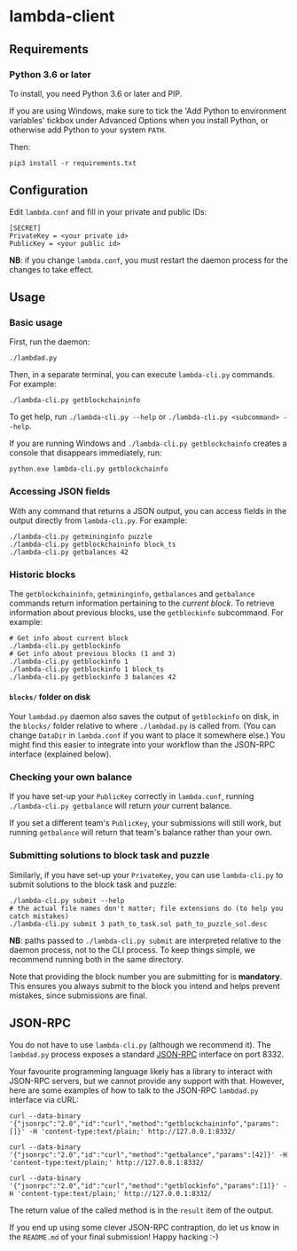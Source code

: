 # lambda-client

## Requirements

### Python 3.6 or later

To install, you need Python 3.6 or later and PIP.

If you are using Windows, make sure to tick the 'Add Python to environment
variables' tickbox under Advanced Options when you install Python, or otherwise
add Python to your system `PATH`.


Then:

```
pip3 install -r requirements.txt
```

## Configuration

Edit `lambda.conf` and fill in your private and public IDs:

```
[SECRET]
PrivateKey = <your private id>
PublicKey = <your public id>
```

**NB**: if you change `lambda.conf`, you must restart the daemon process for the
changes to take effect.

## Usage

### Basic usage

First, run the daemon:

```
./lambdad.py
```

Then, in a separate terminal, you can execute `lambda-cli.py` commands. For
example:

```
./lambda-cli.py getblockchaininfo
```

To get help, run `./lambda-cli.py --help` or `./lambda-cli.py <subcommand> --help`.

If you are running Windows and `./lambda-cli.py getblockchainfo` creates a
console that disappears immediately, run:

```
python.exe lambda-cli.py getblockchainfo
```

### Accessing JSON fields

With any command that returns a JSON output, you can access fields in the output
directly from `lambda-cli.py`. For example:

```
./lambda-cli.py getmininginfo puzzle
./lambda-cli.py getblockchaininfo block_ts
./lambda-cli.py getbalances 42
```

### Historic blocks

The `getblockchaininfo`, `getmininginfo`, `getbalances` and `getbalance`
commands return information pertaining to the _current block_. To retrieve
information about previous blocks, use the `getblockinfo` subcommand. For
example:

```
# Get info about current block
./lambda-cli.py getblockinfo
# Get info about previous blocks (1 and 3)
./lambda-cli.py getblockinfo 1
./lambda-cli.py getblockinfo 1 block_ts
./lambda-cli.py getblockinfo 3 balances 42

```

#### `blocks/` folder on disk

Your `lambdad.py` daemon also saves the output of `getblockinfo` on disk, in the
`blocks/` folder relative to where `./lambdad.py` is called from. (You can
change `DataDir` in `lambda.conf` if you want to place it somewhere else.) You
might find this easier to integrate into your workflow than the JSON-RPC
interface (explained below).

### Checking your own balance

If you have set-up your `PublicKey` correctly in `lambda.conf`, running
`./lambda-cli.py getbalance` will return _your_ current balance.

If you set a different team's `PublicKey`, your submissions will still work, but
running `getbalance` will return that team's balance rather than your own.

### Submitting solutions to block task and puzzle

Similarly, if you have set-up your `PrivateKey`, you can use `lambda-cli.py` to
submit solutions to the block task and puzzle:

```
./lambda-cli.py submit --help
# the actual file names don't matter; file extensions do (to help you catch mistakes)
./lambda-cli.py submit 3 path_to_task.sol path_to_puzzle_sol.desc
```

**NB**: paths passed to `./lambda-cli.py submit` are interpreted relative to the
daemon process, not to the CLI process. To keep things simple, we recommend
running both in the same directory.

Note that providing the block number you are submitting for is **mandatory**.
This ensures you always submit to the block you intend and helps prevent
mistakes, since submissions are final.

## JSON-RPC

You do not have to use `lambda-cli.py` (although we recommend it). The
`lambdad.py` process exposes a standard
[JSON-RPC](https://www.jsonrpc.org/specification) interface on port 8332.

Your favourite programming language likely has a library to interact with
JSON-RPC servers, but we cannot provide any support with that. However, here are
some examples of how to talk to the JSON-RPC `lambdad.py` interface via cURL:

```
curl --data-binary '{"jsonrpc":"2.0","id":"curl","method":"getblockchaininfo","params":[]}' -H 'content-type:text/plain;' http://127.0.0.1:8332/

curl --data-binary '{"jsonrpc":"2.0","id":"curl","method":"getbalance","params":[42]}' -H 'content-type:text/plain;' http://127.0.0.1:8332/

curl --data-binary '{"jsonrpc":"2.0","id":"curl","method":"getblockinfo","params":[1]}' -H 'content-type:text/plain;' http://127.0.0.1:8332/
```

The return value of the called method is in the `result` item of the output.

If you end up using some clever JSON-RPC contraption, do let us know in the
`README.md` of your final submission! Happy hacking :-)
